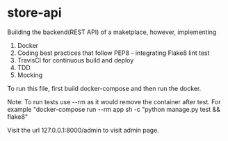 # store-api
Building the backend(REST API) of a maketplace, however, implementing
1. Docker
2. Coding best practices that follow PEP8 - integrating Flake8 lint test
3. TravisCI for continuous build and deploy
4. TDD
5. Mocking

To run this file, first build docker-compose and then run the docker.

Note: To run tests use --rm as it would remove the container after test. For example "docker-compose run --rm app sh -c "python manage.py test && flake8"

Visit the url 127.0.0.1:8000/admin to visit admin page.